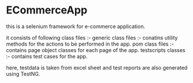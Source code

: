 # ECommerceApp 

this is a selenium framework for e-commerce application. 

it consists of following class files :- 
generic class files :- conatins utility methods for the actions to be performed in the app.
pom class files :- contains page object classes for each page of the app.
testscripts classes :- contains test cases for the app.

here, testdata is taken from excel sheet and test reports are also generated using TestNG.

